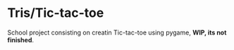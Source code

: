 # Tris/Tic-tac-toe
School project consisting on creatin Tic-tac-toe using pygame, **WIP, its not finished**.
